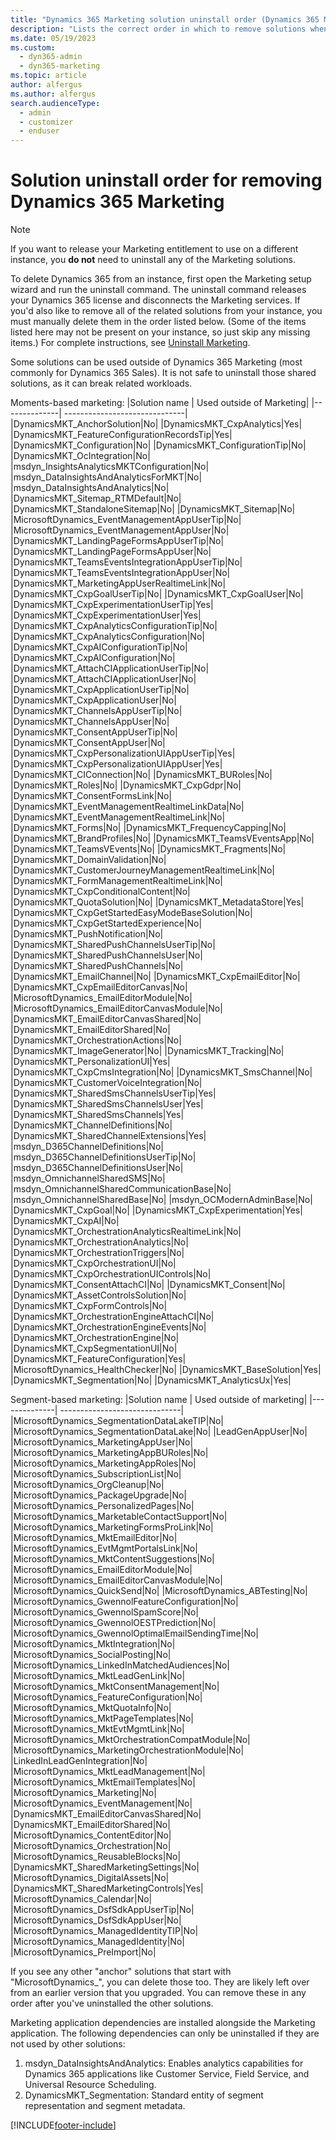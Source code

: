 ```yaml
---
title: "Dynamics 365 Marketing solution uninstall order (Dynamics 365 Marketing) | Microsoft Docs"
description: "Lists the correct order in which to remove solutions when uninstalling Dynamics 365 Marketing."
ms.date: 05/19/2023
ms.custom: 
  - dyn365-admin
  - dyn365-marketing
ms.topic: article
author: alfergus
ms.author: alfergus
search.audienceType: 
  - admin
  - customizer
  - enduser
---
```


# Solution uninstall order for removing Dynamics 365 Marketing

> [!NOTE]
> If you want to release your Marketing entitlement to use on a different instance, you **do not** need to uninstall any of the Marketing solutions.

To delete Dynamics 365 from an instance, first open the Marketing setup wizard and run the uninstall command. The uninstall command releases your Dynamics 365 license and disconnects the Marketing services. If you'd also like to remove all of the related solutions from your instance, you must manually delete them in the order listed below. (Some of the items listed here may not be present on your instance, so just skip any missing items.) For complete instructions, see [Uninstall Marketing](uninstall-marketing.md).

Some solutions can be used outside of Dynamics 365 Marketing (most commonly for Dynamics 365 Sales). It is not safe to uninstall those shared solutions, as it can break related workloads.

Moments-based marketing:
|Solution name | Used outside of Marketing|
|--------------| ------------------------------|
|DynamicsMKT_AnchorSolution|No|
|DynamicsMKT_CxpAnalytics|Yes|
|DynamicsMKT_FeatureConfigurationRecordsTip|Yes|
|DynamicsMKT_Configuration|No|
|DynamicsMKT_ConfigurationTip|No|
|DynamicsMKT_OcIntegration|No|
|msdyn_InsightsAnalyticsMKTConfiguration|No|
|msdyn_DataInsightsAndAnalyticsForMKT|No|
|msdyn_DataInsightsAndAnalytics|No|
|DynamicsMKT_Sitemap_RTMDefault|No|
|DynamicsMKT_StandaloneSitemap|No|
|DynamicsMKT_Sitemap|No|
|MicrosoftDynamics_EventManagementAppUserTip|No|
|MicrosoftDynamics_EventManagementAppUser|No|
|DynamicsMKT_LandingPageFormsAppUserTip|No|
|DynamicsMKT_LandingPageFormsAppUser|No|
|DynamicsMKT_TeamsEventsIntegrationAppUserTip|No|
|DynamicsMKT_TeamsEventsIntegrationAppUser|No|
|DynamicsMKT_MarketingAppUserRealtimeLink|No|
|DynamicsMKT_CxpGoalUserTip|No|
|DynamicsMKT_CxpGoalUser|No|
|DynamicsMKT_CxpExperimentationUserTip|Yes|
|DynamicsMKT_CxpExperimentationUser|Yes|
|DynamicsMKT_CxpAnalyticsConfigurationTip|No|
|DynamicsMKT_CxpAnalyticsConfiguration|No|
|DynamicsMKT_CxpAIConfigurationTip|No|
|DynamicsMKT_CxpAIConfiguration|No|
|DynamicsMKT_AttachCIApplicationUserTip|No|
|DynamicsMKT_AttachCIApplicationUser|No|
|DynamicsMKT_CxpApplicationUserTip|No|
|DynamicsMKT_CxpApplicationUser|No|
|DynamicsMKT_ChannelsAppUserTip|No|
|DynamicsMKT_ChannelsAppUser|No|
|DynamicsMKT_ConsentAppUserTip|No|
|DynamicsMKT_ConsentAppUser|No|
|DynamicsMKT_CxpPersonalizationUIAppUserTip|Yes|
|DynamicsMKT_CxpPersonalizationUIAppUser|Yes|
|DynamicsMKT_CIConnection|No|
|DynamicsMKT_BURoles|No|
|DynamicsMKT_Roles|No|
|DynamicsMKT_CxpGdpr|No|
|DynamicsMKT_ConsentFormsLink|No|
|DynamicsMKT_EventManagementRealtimeLinkData|No|
|DynamicsMKT_EventManagementRealtimeLink|No|
|DynamicsMKT_Forms|No|
|DynamicsMKT_FrequencyCapping|No|
|DynamicsMKT_BrandProfiles|No|
|DynamicsMKT_TeamsVEventsApp|No|
|DynamicsMKT_TeamsVEvents|No|
|DynamicsMKT_Fragments|No|
|DynamicsMKT_DomainValidation|No|
|DynamicsMKT_CustomerJourneyManagementRealtimeLink|No|
|DynamicsMKT_FormManagementRealtimeLink|No|
|DynamicsMKT_CxpConditionalContent|No|
|DynamicsMKT_QuotaSolution|No|
|DynamicsMKT_MetadataStore|Yes|
|DynamicsMKT_CxpGetStartedEasyModeBaseSolution|No|
|DynamicsMKT_CxpGetStartedExperience|No|
|DynamicsMKT_PushNotification|No|
|DynamicsMKT_SharedPushChannelsUserTip|No|
|DynamicsMKT_SharedPushChannelsUser|No|
|DynamicsMKT_SharedPushChannels|No|
|DynamicsMKT_EmailChannel|No|
|DynamicsMKT_CxpEmailEditor|No|
|DynamicsMKT_CxpEmailEditorCanvas|No|
|MicrosoftDynamics_EmailEditorModule|No|
|MicrosoftDynamics_EmailEditorCanvasModule|No|
|DynamicsMKT_EmailEditorCanvasShared|No|
|DynamicsMKT_EmailEditorShared|No|
|DynamicsMKT_OrchestrationActions|No|
|DynamicsMKT_ImageGenerator|No|
|DynamicsMKT_Tracking|No|
|DynamicsMKT_PersonalizationUI|Yes|
|DynamicsMKT_CxpCmsIntegration|No|
|DynamicsMKT_SmsChannel|No|
|DynamicsMKT_CustomerVoiceIntegration|No|
|DynamicsMKT_SharedSmsChannelsUserTip|Yes|
|DynamicsMKT_SharedSmsChannelsUser|Yes|
|DynamicsMKT_SharedSmsChannels|Yes|
|DynamicsMKT_ChannelDefinitions|No|
|DynamicsMKT_SharedChannelExtensions|Yes|
|msdyn_D365ChannelDefinitions|No|
|msdyn_D365ChannelDefinitionsUserTip|No|
|msdyn_D365ChannelDefinitionsUser|No|
|msdyn_OmnichannelSharedSMS|No|
|msdyn_OmnichannelSharedCommunicationBase|No|
|msdyn_OmnichannelSharedBase|No|
|msdyn_OCModernAdminBase|No|
|DynamicsMKT_CxpGoal|No|
|DynamicsMKT_CxpExperimentation|Yes|
|DynamicsMKT_CxpAI|No|
|DynamicsMKT_OrchestrationAnalyticsRealtimeLink|No|
|DynamicsMKT_OrchestrationAnalytics|No|
|DynamicsMKT_OrchestrationTriggers|No|
|DynamicsMKT_CxpOrchestrationUI|No|
|DynamicsMKT_CxpOrchestrationUIControls|No|
|DynamicsMKT_ConsentAttachCI|No|
|DynamicsMKT_Consent|No|
|DynamicsMKT_AssetControlsSolution|No|
|DynamicsMKT_CxpFormControls|No|
|DynamicsMKT_OrchestrationEngineAttachCI|No|
|DynamicsMKT_OrchestrationEngineEvents|No|
|DynamicsMKT_OrchestrationEngine|No|
|DynamicsMKT_CxpSegmentationUI|No|
|DynamicsMKT_FeatureConfiguration|Yes|
|MicrosoftDynamics_HealthChecker|No|
|DynamicsMKT_BaseSolution|Yes|
|DynamicsMKT_Segmentation|No|
|DynamicsMKT_AnalyticsUx|Yes|

Segment-based marketing:
|Solution name | Used outside of marketing|
|--------------| ------------------------------|
|MicrosoftDynamics_SegmentationDataLakeTIP|No|
|MicrosoftDynamics_SegmentationDataLake|No|
|LeadGenAppUser|No|
|MicrosoftDynamics_MarketingAppUser|No|
|MicrosoftDynamics_MarketingAppBURoles|No|
|MicrosoftDynamics_MarketingAppRoles|No|
|MicrosoftDynamics_SubscriptionList|No|
|MicrosoftDynamics_OrgCleanup|No|
|MicrosoftDynamics_PackageUpgrade|No|
|MicrosoftDynamics_PersonalizedPages|No|
|MicrosoftDynamics_MarketableContactSupport|No|
|MicrosoftDynamics_MarketingFormsProLink|No|
|MicrosoftDynamics_MktEmailEditor|No|
|MicrosoftDynamics_EvtMgmtPortalsLink|No|
|MicrosoftDynamics_MktContentSuggestions|No|
|MicrosoftDynamics_EmailEditorModule|No|
|MicrosoftDynamics_EmailEditorCanvasModule|No|
|MicrosoftDynamics_QuickSend|No|
|MicrosoftDynamics_ABTesting|No|
|MicrosoftDynamics_GwennolFeatureConfiguration|No|
|MicrosoftDynamics_GwennolSpamScore|No|
|MicrosoftDynamics_GwennolOESTPrediction|No|
|MicrosoftDynamics_GwennolOptimalEmailSendingTime|No|
|MicrosoftDynamics_MktIntegration|No|
|MicrosoftDynamics_SocialPosting|No|
|MicrosoftDynamics_LinkedInMatchedAudiences|No|
|MicrosoftDynamics_MktLeadGenLink|No|
|MicrosoftDynamics_MktConsentManagement|No|
|MicrosoftDynamics_FeatureConfiguration|No|
|MicrosoftDynamics_MktQuotaInfo|No|
|MicrosoftDynamics_MktPageTemplates|No|
|MicrosoftDynamics_MktEvtMgmtLink|No|
|MicrosoftDynamics_MktOrchestrationCompatModule|No|
|MicrosoftDynamics_MarketingOrchestrationModule|No|
|LinkedInLeadGenIntegration|No|
|MicrosoftDynamics_MktLeadManagement|No|
|MicrosoftDynamics_MktEmailTemplates|No|
|MicrosoftDynamics_Marketing|No|
|MicrosoftDynamics_EventManagement|No|
|DynamicsMKT_EmailEditorCanvasShared|No|
|DynamicsMKT_EmailEditorShared|No|
|MicrosoftDynamics_ContentEditor|No|
|MicrosoftDynamics_Orchestration|No|
|MicrosoftDynamics_ReusableBlocks|No|
|DynamicsMKT_SharedMarketingSettings|No|
|MicrosoftDynamics_DigitalAssets|No|
|DynamicsMKT_SharedMarketingControls|Yes|
|MicrosoftDynamics_Calendar|No|
|MicrosoftDynamics_DsfSdkAppUserTip|No|
|MicrosoftDynamics_DsfSdkAppUser|No|
|MicrosoftDynamics_ManagedIdentityTIP|No|
|MicrosoftDynamics_ManagedIdentity|No|
|MicrosoftDynamics_PreImport|No|

If you see any other "anchor" solutions that start with "MicrosoftDynamics_", you can delete those too. They are likely left over from an earlier version that you upgraded. You can remove these in any order after you've uninstalled the other solutions.

Marketing application dependencies are installed alongside the Marketing application. The following dependencies can only be uninstalled if they are not used by other solutions:

1. msdyn_DataInsightsAndAnalytics: Enables analytics capabilities for Dynamics 365 applications like Customer Service, Field Service, and Universal Resource Scheduling.
1. DynamicsMKT_Segmentation: Standard entity of segment representation and segment metadata.

[!INCLUDE[footer-include](../includes/footer-banner.md)]
